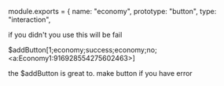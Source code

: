 module.exports = {
  name: "economy",
  prototype: "button", 
  type: "interaction",

  if you didn't you use this will be fail

  $addButton[1;economy;success;economy;no;<a:Economy1:916928554275602463>]

  the $addButton is great to. make button if you have error